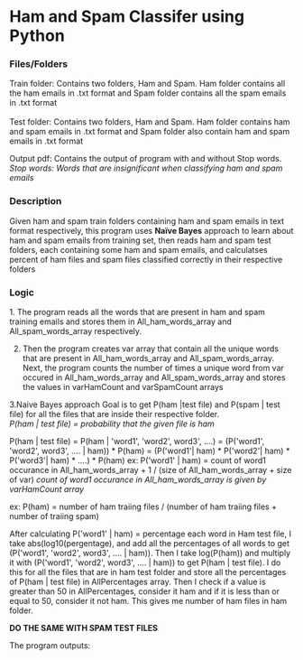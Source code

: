 <h1>Ham and Spam Classifer using Python</h1>

<h3>Files/Folders</h3>
Train folder: Contains two folders, Ham and Spam. Ham folder contains all the ham emails in .txt format and Spam folder contains all the spam emails in .txt format<br>
<br>
Test folder: Contains two folders, Ham and Spam. Ham folder contains ham and spam emails in .txt format and Spam folder also contain ham and spam emails in .txt format

Output pdf: Contains the output of program with and without Stop words.<br>
  <em>Stop words: Words that are insignificant when classifying ham and spam emails</em>
  
 
<h3>Description</h3> 
Given ham and spam train folders containing ham and spam emails in text format respectively, this program uses <strong>Naïve Bayes</strong> approach to learn about ham and spam emails from training set, then reads ham and spam test folders, each containing some ham and spam emails, and calculatses percent of ham files and spam files classified correctly 
in their respective folders

<h3>Logic</h3>
1. The program reads all the words that are present in ham and spam training emails and stores them in All_ham_words_array and All_spam_words_array respectively.

2. Then the program creates var array that contain all the unique words that are present in All_ham_words_array and All_spam_words_array. Next, the program counts the number of times a unique word from var occured in All_ham_words_array and All_spam_words_array and stores the values in varHamCount and varSpamCount arrays

3.Naive Bayes approach
Goal is to get P(ham |test file) and P(spam | test file) for all the files that are inside their respective folder.<br> <em>P(ham | test file) = probability that the given file is ham</em><br>

P(ham | test file) = P(ham | 'word1', 'word2', word3', ....) 
                   = (P('word1', 'word2', word3', .... | ham)) * P(ham)
                   = (P('word1'| ham) * P('word2'| ham) * P('word3'| ham) * ....) * P(ham)
ex: P('word1' | ham) = count of word1 occurance in All_ham_words_array + 1 / (size of All_ham_words_array + size of var)
<em>count of word1 occurance in All_ham_words_array is given by varHamCount array</em>

ex: P(ham) = number of ham traiing files / (number of ham traiing files + number of traiing spam)

After calculating P('word1' | ham) = percentage each word in Ham test file, I take abs(log10(pergentage), and add all the percentages of all words to get (P('word1', 'word2', word3', .... | ham)). Then I take log(P(ham)) and multiply it with (P('word1', 'word2', word3', .... | ham)) to get P(ham | test file). I do this for all the files that are in ham test folder and store all the percentages of P(ham | test file) in AllPercentages array. 
Then I check if a value is greater than 50 in AllPercentages, consider it ham and if it is less than or equal to 50, consider it not ham. This gives me number of ham files in ham folder. 

<strong>DO THE SAME WITH SPAM TEST FILES</strong>

The program outputs:


